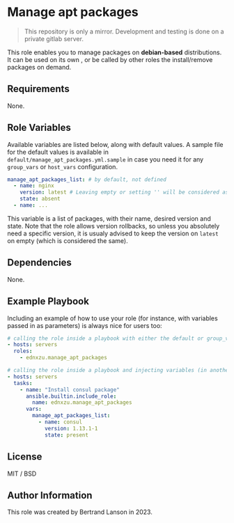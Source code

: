 Manage apt packages
=========
> This repository is only a mirror. Development and testing is done on a private gitlab server.

This role enables you to manage packages on **debian-based** distributions. It can be used on its own , or be called by other roles the install/remove packages on demand.

Requirements
------------

None.

Role Variables
--------------
Available variables are listed below, along with default values. A sample file for the default values is available in `default/manage_apt_packages.yml.sample` in case you need it for any `group_vars` or `host_vars` configuration.

```yaml
manage_apt_packages_list: # by default, not defined
  - name: nginx
    version: latest # Leaving empty or setting '' will be considered as latest
    state: absent
  - name: ...
```
This variable is a list of packages, with their name, desired version and state. Note that the role allows version rollbacks, so unless you absolutely need a specific version, it is usualy advised to keep the version on `latest` on empty (which is considered the same).

Dependencies
------------

None.

Example Playbook
----------------

Including an example of how to use your role (for instance, with variables passed in as parameters) is always nice for users too:
```yaml
# calling the role inside a playbook with either the default or group_vars/host_vars
- hosts: servers
  roles:
    - ednxzu.manage_apt_packages
```

```yaml
# calling the role inside a playbook and injecting variables (in another role for example)
- hosts: servers
  tasks:
    - name: "Install consul package"
      ansible.builtin.include_role: 
        name: ednxzu.manage_apt_packages
      vars:
        manage_apt_packages_list:
          - name: consul
            version: 1.13.1-1
            state: present
```

License
-------

MIT / BSD

Author Information
------------------

This role was created by Bertrand Lanson in 2023.